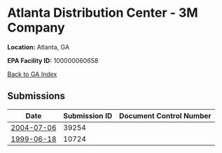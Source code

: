 # Atlanta Distribution Center - 3M Company

**Location:** Atlanta, GA

**EPA Facility ID:** 100000060658

[Back to GA Index](../../index.md)

## Submissions

| Date | Submission ID | Document Control Number |
|------|--------------|-------------------------|
| [2004-07-06](submissions/39254.md) | 39254 |  |
| [1999-06-18](submissions/10724.md) | 10724 |  |

